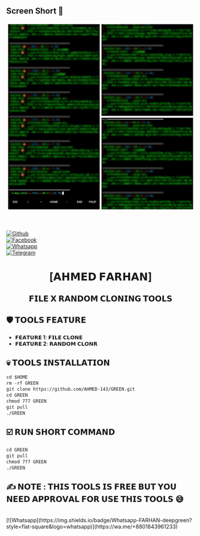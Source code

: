 ## Screen Short :black_heart:

<p align="center"><img src="Picsart_24-05-11_01-02-52-796.jpg"></p>


<b></b> </br> <br>[![Github](https://img.shields.io/badge/Github-AHMED.FARHAN-dimgray?style=flat-square&logo=github)](https://github.com/AHMED-143)<br> [![Facebook](https://img.shields.io/badge/Facebook-FARHAN-blue?style=flat-square&logo=facebook)](https://www.facebook.com/FarHan.YouR.FatHer.OkH)<br> [![Whatsapp](https://img.shields.io/badge/Whatsapp-FARHAN-deepgreen?style=flat-square&logo=whatsapp)](https://wa.me/+8801843961233)<br> [![Telegram](https://img.shields.io/badge/Telegram-T4R0X-deepgreen?style=flat-square&logo=telegram)](https://t.me/T4R0X)



<h1 align="center"> [𝗔𝗛𝗠𝗘𝗗 𝗙𝗔𝗥𝗛𝗔𝗡]</h1>

<h2 align="center"> 𝗙𝗜𝗟𝗘 𝗫 𝗥𝗔𝗡𝗗𝗢𝗠 𝗖𝗟𝗢𝗡𝗜𝗡𝗚 𝗧𝗢𝗢𝗟𝗦 </h2>


## :shield: 𝗧𝗢𝗢𝗟𝗦 𝗙𝗘𝗔𝗧𝗨𝗥𝗘 

- **𝗙𝗘𝗔𝗧𝗨𝗥𝗘 1**: 𝗙𝗜𝗟𝗘 𝗖𝗟𝗢𝗡𝗘
- **𝗙𝗘𝗔𝗧𝗨𝗥𝗘 2**: 𝗥𝗔𝗡𝗗𝗢𝗠 𝗖𝗟𝗢𝗡𝗥

## :skull: 𝗧𝗢𝗢𝗟𝗦 𝗜𝗡𝗦𝗧𝗔𝗟𝗟𝗔𝗧𝗜𝗢𝗡 
```
cd $HOME
rm -rf GREEN
git clone https://github.com/AHMED-143/GREEN.git
cd GREEN
chmod 777 GREEN
git pull
./GREEN
```
## :ballot_box_with_check: 𝗥𝗨𝗡 𝗦𝗛𝗢𝗥𝗧 𝗖𝗢𝗠𝗠𝗔𝗡𝗗 
```    
cd GREEN 
git pull
chmod 777 GREEN
./GREEN
```
## ✍️ 𝗡𝗢𝗧𝗘 : 𝗧𝗛𝗜𝗦 𝗧𝗢𝗢𝗟𝗦 𝗜𝗦 𝗙𝗥𝗘𝗘 𝗕𝗨𝗧 𝗬𝗢𝗨 𝗡𝗘𝗘𝗗 𝗔𝗣𝗣𝗥𝗢𝗩𝗔𝗟 𝗙𝗢𝗥 𝗨𝗦𝗘 𝗧𝗛𝗜𝗦 𝗧𝗢𝗢𝗟𝗦 😅
</br>
[![Whatsapp](https://img.shields.io/badge/Whatsapp-FARHAN-deepgreen?style=flat-square&logo=whatsapp)](https://wa.me/+8801843961233)

